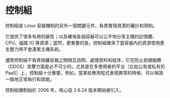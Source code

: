 # 控制組

控制組是 Linux 容器機制的另外一個關鍵元件，負責實現資源的審計和限制。

它提供了很多有用的屬性；以及確保各個容器可以公平地分享主機的記憶體、CPU、磁碟 IO 等資源；當然，更重要的是，控制組確保了當容器內的資源使用產生壓力時不會連累主機系統。

儘管控制組不負責隔離容器之間相互訪問、處理資料和程序，它在防止拒絕服務（DDOS）攻擊方面是必不可少的。尤其是在多使用者的平台（比如公有或私有的 PaaS）上，控制組十分重要。例如，當某些應用程式表現異常的時候，可以保證一致地正常執行和效能。

控制組機制始於 2006 年，核心從 2.6.24 版本開始被引入。
